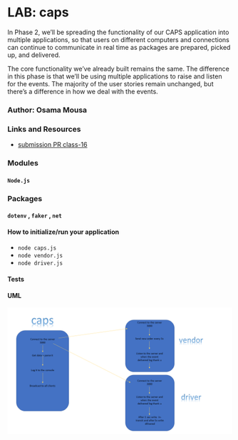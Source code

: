 # LAB: caps

In Phase 2, we’ll be spreading the functionality of our CAPS application into multiple applications, so that users on different computers and connections can continue to communicate in real time as packages are prepared, picked up, and delivered.

The core functionality we’ve already built remains the same. The difference in this phase is that we’ll be using multiple applications to raise and listen for the events. The majority of the user stories remain unchanged, but there’s a difference in how we deal with the events.

### Author: Osama Mousa

### Links and Resources
- [submission PR class-16](https://github.com/401-advanced-javascript-osama/caps/pull/2)


### Modules
#### `Node.js` 
### Packages
#### `dotenv` , `faker` , `net`

#### How to initialize/run your application

- `node caps.js`
- `node vendor.js`
- `node driver.js`

#### Tests


#### UML
![UML-Diagram](./uml/tcp.png)
